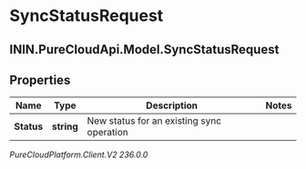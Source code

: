 # SyncStatusRequest

## ININ.PureCloudApi.Model.SyncStatusRequest

## Properties

|Name | Type | Description | Notes|
|------------ | ------------- | ------------- | -------------|
| **Status** | **string** | New status for an existing sync operation | |



_PureCloudPlatform.Client.V2 236.0.0_
